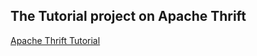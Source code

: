 The Tutorial project on Apache Thrift
--------------

[Apache Thrift Tutorial](https://thrift.apache.org/tutorial/java)